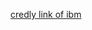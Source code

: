 <a href="https://www.credly.com/badges/b5feab9e-75cb-4a2b-ad6f-eee47029ff57/public_url">credly link of ibm</a>
